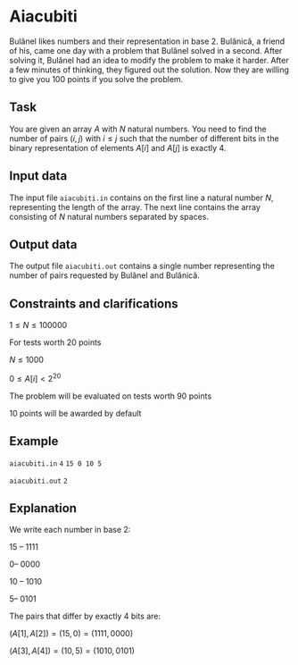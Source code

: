 # Aiacubiti

Bulănel likes numbers and their representation in base $2$. Bulănică, a friend of his, came one day with a problem that Bulănel solved in a second. After solving it, Bulănel had an idea to modify the problem to make it harder. After a few minutes of thinking, they figured out the solution. Now they are willing to give you $100$ points if you solve the problem.

## Task

You are given an array $A$ with $N$ natural numbers. You need to find the number of pairs $(i, j)$ with $i \leq j$ such that the number of different bits in the binary representation of elements $A[i]$ and $A[j]$ is exactly $4$.

## Input data

The input file `aiacubiti.in` contains on the first line a natural number $N$, representing the length of the array. The next line contains the array consisting of $N$ natural numbers separated by spaces.

## Output data

The output file `aiacubiti.out` contains a single number representing the number of pairs requested by Bulănel and Bulănică.

## Constraints and clarifications

$1 \leq N \leq 100000$

For tests worth $20$ points

$N \leq 1000$

$0 \leq A[i] < 2^{20}$

The problem will be evaluated on tests worth $90$ points

$10$ points will be awarded by default

## Example

`aiacubiti.in`
`4`
`15 0 10 5`

`aiacubiti.out`
`2`

## Explanation

We write each number in base $2$: 

$15 \text{ – } 1111$

$0 \text{– } 0000$

$10 \text{ – } 1010$

$5 \text{– } 0101$

The pairs that differ by exactly $4$ bits are: 

$(A[1], A[2]) = (15, 0) = (1111, 0000)$ 

$(A[3], A[4]) = (10, 5) = (1010, 0101)$
